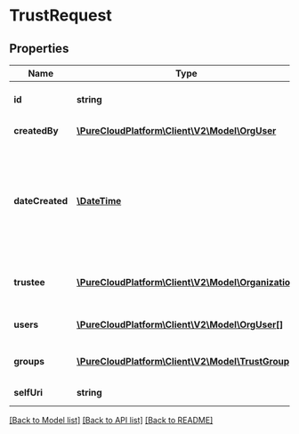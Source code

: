 # TrustRequest

## Properties
Name | Type | Description | Notes
------------ | ------------- | ------------- | -------------
**id** | **string** | The globally unique identifier for the object. | [optional] 
**createdBy** | [**\PureCloudPlatform\Client\V2\Model\OrgUser**](OrgUser.md) | User who created this request. | [optional] 
**dateCreated** | [**\DateTime**](\DateTime.md) | Date request was created. There is a 48 hour expiration on all requests. Date time is represented as an ISO-8601 string. For example: yyyy-MM-ddTHH:mm:ss.SSSZ | [optional] 
**trustee** | [**\PureCloudPlatform\Client\V2\Model\Organization**](Organization.md) | Trustee organization who generated this request. | 
**users** | [**\PureCloudPlatform\Client\V2\Model\OrgUser[]**](OrgUser.md) | The list of trustee users that are requesting access. | [optional] 
**groups** | [**\PureCloudPlatform\Client\V2\Model\TrustGroup[]**](TrustGroup.md) | The list of trustee groups that are requesting access. | [optional] 
**selfUri** | **string** | The URI for this object | [optional] 

[[Back to Model list]](../README.md#documentation-for-models) [[Back to API list]](../README.md#documentation-for-api-endpoints) [[Back to README]](../README.md)


